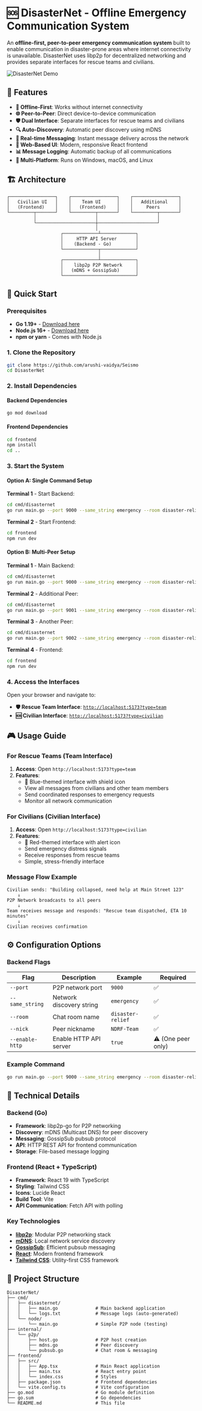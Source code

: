 # 🆘 DisasterNet - Offline Emergency Communication System

An **offline-first, peer-to-peer emergency communication system** built to enable communication in disaster-prone areas where internet connectivity is unavailable. DisasterNet uses libp2p for decentralized networking and provides separate interfaces for rescue teams and civilians.

![DisasterNet Demo](ui.png)

## 🌟 Features

- **🔌 Offline-First**: Works without internet connectivity
- **🌐 Peer-to-Peer**: Direct device-to-device communication
- **🛡️ Dual Interface**: Separate interfaces for rescue teams and civilians  
- **🔍 Auto-Discovery**: Automatic peer discovery using mDNS
- **💬 Real-time Messaging**: Instant message delivery across the network
- **📱 Web-Based UI**: Modern, responsive React frontend
- **📊 Message Logging**: Automatic backup of all communications
- **🔄 Multi-Platform**: Runs on Windows, macOS, and Linux

## 🏗️ Architecture

```
┌─────────────────┐    ┌─────────────────┐    ┌─────────────────┐
│   Civilian UI   │    │    Team UI      │    │   Additional    │
│   (Frontend)    │    │   (Frontend)    │    │     Peers       │
└─────────┬───────┘    └─────────┬───────┘    └─────────┬───────┘
          │                      │                      │
          └──────────────────────┼──────────────────────┘
                                 │
                    ┌─────────────┴─────────────┐
                    │     HTTP API Server       │
                    │    (Backend - Go)         │
                    └─────────────┬─────────────┘
                                  │
                    ┌─────────────┴─────────────┐
                    │    libp2p P2P Network     │
                    │   (mDNS + GossipSub)      │
                    └───────────────────────────┘
```

## 🚀 Quick Start

### Prerequisites

- **Go 1.19+** - [Download here](https://golang.org/dl/)
- **Node.js 16+** - [Download here](https://nodejs.org/)
- **npm or yarn** - Comes with Node.js

### 1. Clone the Repository

```bash
git clone https://github.com/arushi-vaidya/Seismo
cd DisasterNet
```

### 2. Install Dependencies

#### Backend Dependencies
```bash
go mod download
```

#### Frontend Dependencies
```bash
cd frontend
npm install
cd ..
```

### 3. Start the System

#### Option A: Single Command Setup 

**Terminal 1** - Start Backend:
```bash
cd cmd/disasternet
go run main.go --port 9000 --same_string emergency --room disaster-relief --nick "DisasterNet-Hub" --enable-http true
```

**Terminal 2** - Start Frontend:
```bash
cd frontend
npm run dev
```

#### Option B: Multi-Peer Setup

**Terminal 1** - Main Backend:
```bash
cd cmd/disasternet
go run main.go --port 9000 --same_string emergency --room disaster-relief --nick "NDRF-Team" --enable-http true
```

**Terminal 2** - Additional Peer:
```bash
cd cmd/disasternet
go run main.go --port 9001 --same_string emergency --room disaster-relief --nick "Fire-Department"
```

**Terminal 3** - Another Peer:
```bash
cd cmd/disasternet
go run main.go --port 9002 --same_string emergency --room disaster-relief --nick "Medical-Team"
```

**Terminal 4** - Frontend:
```bash
cd frontend
npm run dev
```

### 4. Access the Interfaces

Open your browser and navigate to:

- **🛡️ Rescue Team Interface**: [`http://localhost:5173?type=team`](http://localhost:5173?type=team)
- **🆘 Civilian Interface**: [`http://localhost:5173?type=civilian`](http://localhost:5173?type=civilian)

## 🎮 Usage Guide

### For Rescue Teams (Team Interface)

1. **Access**: Open `http://localhost:5173?type=team`
2. **Features**:
   - 🔵 Blue-themed interface with shield icon
   - View all messages from civilians and other team members
   - Send coordinated responses to emergency requests
   - Monitor all network communication

### For Civilians (Civilian Interface)

1. **Access**: Open `http://localhost:5173?type=civilian`
2. **Features**:
   - 🔴 Red-themed interface with alert icon
   - Send emergency distress signals
   - Receive responses from rescue teams
   - Simple, stress-friendly interface

### Message Flow Example

```
Civilian sends: "Building collapsed, need help at Main Street 123"
    ↓
P2P Network broadcasts to all peers
    ↓
Team receives message and responds: "Rescue team dispatched, ETA 10 minutes"
    ↓
Civilian receives confirmation
```

## ⚙️ Configuration Options

### Backend Flags

| Flag | Description | Example | Required |
|------|-------------|---------|----------|
| `--port` | P2P network port | `9000` | ✅ |
| `--same_string` | Network discovery string | `emergency` | ✅ |
| `--room` | Chat room name | `disaster-relief` | ✅ |
| `--nick` | Peer nickname | `NDRF-Team` | ✅ |
| `--enable-http` | Enable HTTP API server | `true` | ⚠️ (One peer only) |

### Example Command
```bash
go run main.go --port 9000 --same_string emergency --room disaster-relief --nick "Rescue-Team-Alpha" --enable-http true
```

## 🔧 Technical Details

### Backend (Go)

- **Framework**: libp2p-go for P2P networking
- **Discovery**: mDNS (Multicast DNS) for peer discovery
- **Messaging**: GossipSub pubsub protocol
- **API**: HTTP REST API for frontend communication
- **Storage**: File-based message logging

### Frontend (React + TypeScript)

- **Framework**: React 19 with TypeScript
- **Styling**: Tailwind CSS
- **Icons**: Lucide React
- **Build Tool**: Vite
- **API Communication**: Fetch API with polling

### Key Technologies

- **[libp2p](https://libp2p.io/)**: Modular P2P networking stack
- **[mDNS](https://tools.ietf.org/html/rfc6763)**: Local network service discovery
- **[GossipSub](https://github.com/libp2p/specs/blob/master/pubsub/gossipsub/README.md)**: Efficient pubsub messaging
- **[React](https://reactjs.org/)**: Modern frontend framework
- **[Tailwind CSS](https://tailwindcss.com/)**: Utility-first CSS framework

## 📁 Project Structure

```
DisasterNet/
├── cmd/
│   ├── disasternet/
│   │   ├── main.go              # Main backend application
│   │   └── logs.txt             # Message logs (auto-generated)
│   └── node/
│       └── main.go              # Simple P2P node (testing)
├── internal/
│   └── p2p/
│       ├── host.go              # P2P host creation
│       ├── mdns.go              # Peer discovery
│       └── pubsub.go            # Chat room & messaging
├── frontend/
│   ├── src/
│   │   ├── App.tsx              # Main React application
│   │   ├── main.tsx             # React entry point
│   │   └── index.css            # Styles
│   ├── package.json             # Frontend dependencies
│   └── vite.config.ts           # Vite configuration
├── go.mod                       # Go module definition
├── go.sum                       # Go dependencies
└── README.md                    # This file
```


